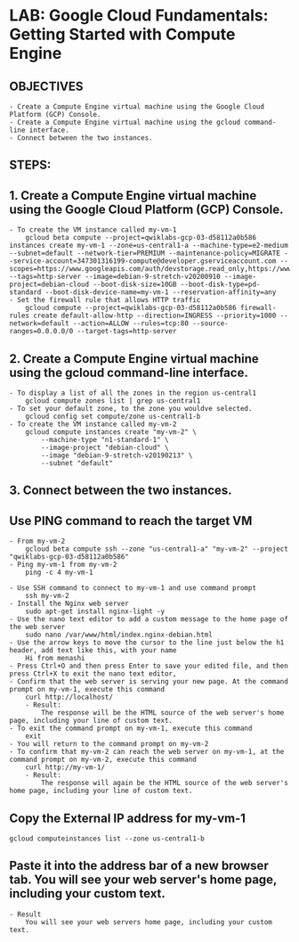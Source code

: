 # LAB: Google Cloud Fundamentals: Getting Started with Compute Engine
## OBJECTIVES
	- Create a Compute Engine virtual machine using the Google Cloud Platform (GCP) Console.
	- Create a Compute Engine virtual machine using the gcloud command-line interface.
	- Connect between the two instances.

## STEPS:
## 1. Create a Compute Engine virtual machine using the Google Cloud Platform (GCP) Console.
	- To create the VM instance called my-vm-1
		gcloud beta compute --project=qwiklabs-gcp-03-d58112a0b586 instances create my-vm-1 --zone=us-central1-a --machine-type=e2-medium --subnet=default --network-tier=PREMIUM --maintenance-policy=MIGRATE --service-account=347301316199-compute@developer.gserviceaccount.com --scopes=https://www.googleapis.com/auth/devstorage.read_only,https://www.googleapis.com/auth/logging.write,https://www.googleapis.com/auth/monitoring.write,https://www.googleapis.com/auth/servicecontrol,https://www.googleapis.com/auth/service.management.readonly,https://www.googleapis.com/auth/trace.append --tags=http-server --image=debian-9-stretch-v20200910 --image-project=debian-cloud --boot-disk-size=10GB --boot-disk-type=pd-standard --boot-disk-device-name=my-vm-1 --reservation-affinity=any
	- Set the firewall rule that allows HTTP traffic
		gcloud compute --project=qwiklabs-gcp-03-d58112a0b586 firewall-rules create default-allow-http --direction=INGRESS --priority=1000 --network=default --action=ALLOW --rules=tcp:80 --source-ranges=0.0.0.0/0 --target-tags=http-server

## 2. Create a Compute Engine virtual machine using the gcloud command-line interface.
	- To display a list of all the zones in the region us-central1
		gcloud compute zones list | grep us-central1
	- To set your default zone, to the zone you wouldve selected.
		gcloud config set compute/zone us-central1-b
	- To create the VM instance called my-vm-2
		gcloud compute instances create "my-vm-2" \
			--machine-type "n1-standard-1" \
			--image-project "debian-cloud" \
			--image "debian-9-stretch-v20190213" \
			--subnet "default"

## 3. Connect between the two instances.
## Use PING command to reach the target VM
	- From my-vm-2
		gcloud beta compute ssh --zone "us-central1-a" "my-vm-2" --project "qwiklabs-gcp-03-d58112a0b586"
	- Ping my-vm-1 from my-vm-2
		ping -c 4 my-vm-1
		
	- Use SSH command to connect to my-vm-1 and use command prompt
		ssh my-vm-2
	- Install the Nginx web server
		sudo apt-get install nginx-light -y
	- Use the nano text editor to add a custom message to the home page of the web server
		sudo nano /var/www/html/index.nginx-debian.html
	- Use the arrow keys to move the cursor to the line just below the h1 header, add text like this, with your name
		Hi from menashi
	- Press Ctrl+O and then press Enter to save your edited file, and then press Ctrl+X to exit the nano text editor, 
	- Confirm that the web server is serving your new page. At the command prompt on my-vm-1, execute this command
		curl http://localhost/
		- Result:
			The response will be the HTML source of the web server's home page, including your line of custom text.
	- To exit the command prompt on my-vm-1, execute this command
		exit
	- You will return to the command prompt on my-vm-2
	- To confirm that my-vm-2 can reach the web server on my-vm-1, at the command prompt on my-vm-2, execute this command
		curl http://my-vm-1/
		- Result:
			The response will again be the HTML source of the web server's home page, including your line of custom text.
			
## Copy the External IP address for my-vm-1 
	gcloud computeinstances list --zone us-central1-b
## Paste it into the address bar of a new browser tab. You will see your web server's home page, including your custom text.
	- Result
		You will see your web servers home page, including your custom text.
